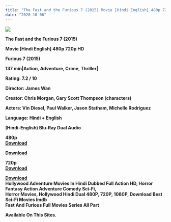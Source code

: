 ```yaml
---
title: "The Fast and the Furious 7 (2015) Movie [Hindi English] 480p 720p HD"
date: "2020-10-06"
---
```


[**![](https://1.bp.blogspot.com/-SE1NZ78UhFU/XseTU7srJ_I/AAAAAAAACDo/UrbTjyelukctxD-SHDVlKVkoU-a-0FoTQCLcBGAsYHQ/s1600/furious_seven7.jpg)**](https://1.bp.blogspot.com/-SE1NZ78UhFU/XseTU7srJ_I/AAAAAAAACDo/UrbTjyelukctxD-SHDVlKVkoU-a-0FoTQCLcBGAsYHQ/s1600/furious_seven7.jpg)

**The Fast and the Furious 7 (2015)**

**Movie \[Hindi English\] 480p 720p HD**

**Furious 7 (2015)**

**137 min|Action, Adventure, Crime, Thriller|**

**Rating: 7.2 / 10** 

**Director: James Wan**

**Creator: Chris Morgan, Gary Scott Thompson (characters)**

**Actors: Vin Diesel, Paul Walker, Jason Statham, Michelle Rodriguez**

**Language: Hindi + English**

 **(Hindi-English) Blu-Ray Dual Audio**

**480p**  
**[Download](http://hdmovielink.xyz/6058)**

[**Download**](https://myglinks.xyz/505)

**720p**  
**[Download](http://hdmovielink.xyz/6059)**

[**Download**](https://myglinks.xyz/8014)  
**Hollywood Adventure Movies In Hindi Dubbed Full Action HD, Horror Fantasy Action Adventure Comedy Sci-Fi,**  
**Horror Movies, Hollywood Hindi Dual 480P, 720P, 1080P, Download Best Sci-Fi Movies Imdb**   
**Fast And Furious Full Movies Series All Part**

**Available On This Sites.**
